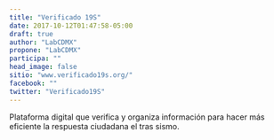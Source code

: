 ```yaml
---
title: "Verificado 19S"
date: 2017-10-12T01:47:58-05:00
draft: true
author: "LabCDMX"
propone: "LabCDMX"
participa: ""
head_image: false
sitio: "www.verificado19s.org/"
facebook: ""
twitter: "Verificado19S"
---
```

Plataforma digital que verifica y organiza información para hacer más eficiente la respuesta ciudadana el tras sismo.
